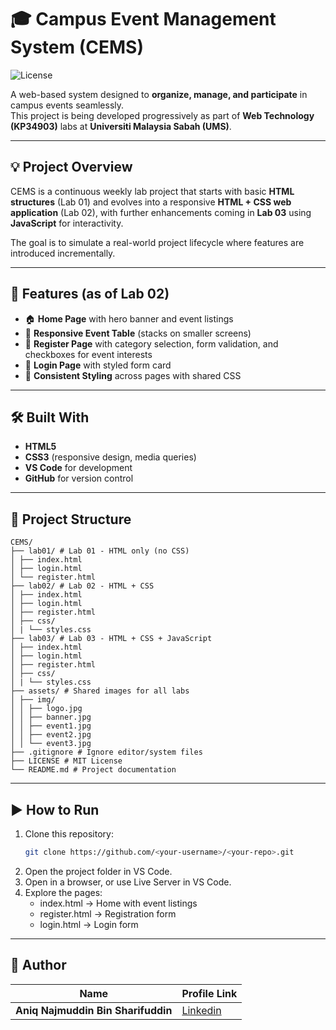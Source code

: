 # 🎓 Campus Event Management System (CEMS)
![License](https://img.shields.io/badge/license-MIT-blue.svg)

A web-based system designed to **organize, manage, and participate** in campus events seamlessly.  
This project is being developed progressively as part of **Web Technology (KP34903)** labs at **Universiti Malaysia Sabah (UMS)**.

---

## 💡 Project Overview

CEMS is a continuous weekly lab project that starts with basic **HTML structures** (Lab 01) and evolves into a responsive **HTML + CSS web application** (Lab 02), with further enhancements coming in **Lab 03** using **JavaScript** for interactivity.

The goal is to simulate a real-world project lifecycle where features are introduced incrementally.

---

## 🚀 Features (as of Lab 02)

- 🏠 **Home Page** with hero banner and event listings
- 📱 **Responsive Event Table** (stacks on smaller screens)  
- 📝 **Register Page** with category selection, form validation, and checkboxes for event interests  
- 🔐 **Login Page** with styled form card  
- 🎨 **Consistent Styling** across pages with shared CSS  

---

## 🛠️ Built With

- **HTML5**  
- **CSS3** (responsive design, media queries)  
- **VS Code** for development  
- **GitHub** for version control  

---

## 📁 Project Structure
```
CEMS/
├── lab01/ # Lab 01 - HTML only (no CSS)
│ ├── index.html
│ ├── login.html
│ └── register.html
├── lab02/ # Lab 02 - HTML + CSS
│ ├── index.html
│ ├── login.html
│ ├── register.html
│ ├── css/
│ | └── styles.css
├── lab03/ # Lab 03 - HTML + CSS + JavaScript
│ ├── index.html
│ ├── login.html
│ ├── register.html
│ ├── css/
│ | └── styles.css
├── assets/ # Shared images for all labs
│ ├── img/
│ │ ├── logo.jpg
│ │ ├── banner.jpg
│ │ ├── event1.jpg
│ │ ├── event2.jpg
│ │ └── event3.jpg
├── .gitignore # Ignore editor/system files
├── LICENSE # MIT License
└── README.md # Project documentation
```
---

## ▶️ How to Run

1. Clone this repository:
   ```bash
   git clone https://github.com/<your-username>/<your-repo>.git
2. Open the project folder in VS Code.
3. Open in a browser, or use Live Server in VS Code.
4. Explore the pages:
   - index.html → Home with event listings
   - register.html → Registration form
   - login.html → Login form
   
---

## 👤 Author
| Name                                   | Profile Link                                                            |
|----------------------------------------|-------------------------------------------------------------------------|
| **Aniq Najmuddin Bin Sharifuddin**     | [Linkedin](https://www.linkedin.com/in/aniqnaj)                         |
